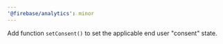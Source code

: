 ```yaml
---
'@firebase/analytics': minor
---
```


Add function `setConsent()` to set the applicable end user "consent" state.
